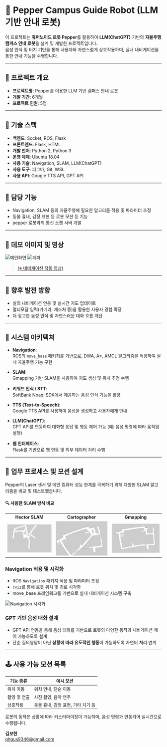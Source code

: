 # 🤖 Pepper Campus Guide Robot (LLM 기반 안내 로봇)

이 프로젝트는 **휴머노이드 로봇 Pepper**를 활용하여 **LLM(ChatGPT)** 기반의 **자율주행 캠퍼스 안내 로봇**을 설계 및 개발한 프로젝트입니다.  
음성 인식 및 터치 기반을 통해 사용자와 자연스럽게 상호작용하며, 실내 내비게이션을 통한 안내 기능을 수행합니다.

---

## 📆 프로젝트 개요

- **프로젝트명**: Pepper를 이용한 LLM 기반 캠퍼스 안내 로봇  
- **개발 기간**: 6개월  
- **프로젝트 인원**: 5명

---

## 🧰 기술 스택

- **백엔드**: Socket, ROS, Flask  
- **프론트엔드**: Flask, HTML  
- **개발 언어**: Python 2, Python 3  
- **운영 체제**: Ubuntu 18.04  
- **사용 기술**: Navigation, SLAM, LLM(ChatGPT)  
- **사용 도구**: 피그마, Git, WSL  
- **사용 API**: Google TTS API, GPT API

---

## 🧩 담당 기능

- Navigation, SLAM 등의 자율주행에 필요한 알고리즘 적용 및 파라미터 조정  
- 동물 흉내, 감정 표현 등 로봇 모션 등 기능
- pepper 로봇과의 통신 소켓 서버 개발

---

## 📸 데모 이미지 및 영상
![메인화면](./image/메인화면.png)
![페퍼](./image/페퍼.png)
>[ (※ 네비게이션 작동 영상)](https://www.youtube.com/shorts/9QvCRJi_8eQ)

---

## 🏁 향후 발전 방향

- 실외 내비게이션 연동 및 실시간 지도 업데이트  
- 멀티모달 입력(카메라, 제스처 등)을 활용한 사용자 경험 확장  
- 더 정교한 음성 인식 및 자연스러운 대화 흐름 개선

---

## 🧱 시스템 아키텍처
- **Navigation**:  
  ROS의 `move_base` 패키지를 기반으로, DWA, A\*, AMCL 알고리즘을 적용하여 실내 자율주행 기능 구현

- **SLAM**:  
  Gmapping 기반 SLAM을 사용하여 지도 생성 및 위치 추정 수행

- **키워드 인식 / STT**:  
  SoftBank Noaqi SDK에서 제공하는 음성 인식 기능을 활용

- **TTS (Text-to-Speech)**:  
  Google TTS API를 사용하여 음성을 생성하고 사용자에게 안내

- **LLM(ChatGPT)**:  
  GPT API를 연동하여 대화형 응답 및 행동 제어 가능 (예: 음성 명령에 따라 움직임 실행)

- **웹 인터페이스**:  
  Flask를 기반으로 웹 연동 및 외부 데이터 처리 수행

---
## 🔁 업무 프로세스 및 모션 설계

Pepper의 Laser 센서 및 메인 컴퓨터 성능 한계를 극복하기 위해 다양한 SLAM 알고리즘을 비교 및 테스트했습니다.  

#### 🔍 사용한 SLAM 방식 비교

<table>
  <tr>
    <td align="center"><b>Hector SLAM</b></td>
    <td align="center"><b>Cartographer</b></td>
    <td align="center"><b>Gmapping</b></td>
  </tr>
  <tr>
    <td><img src="./images/hector.png" width="250"/></td>
    <td><img src="./images/cartographer.png" width="250"/></td>
    <td><img src="./images/gmapping.png" width="250"/></td>
  </tr>
</table>


### Navigation 적용 및 시각화
- ROS `Navigation` 패키지 적용 및 파라미터 조정
- `rviz`를 통해 로봇 위치 및 경로 시각화
- move_base 프레임워크를 기반으로 실내 내비게이션 시스템 구축

![Navigation 시각화](./image/navigation.png)

### GPT 기반 음성 대화 설계
- GPT API 연동을 통해 음성 대화를 기반으로 로봇의 다양한 동작과 내비게이션 제어 가능하도록 설계
- 단순 질의응답이 아닌 **상황에 따라 유도적인 행동**이 가능하도록 자연어 처리 연계

---

## 🕹️ 사용 가능 모션 목록

| 기능 종류 | 예시 모션 |
|-----------|------------|
| 위치 이동 | 위치 안내, 단순 이동 |
| 촬영 및 연출 | 사진 촬영, 음악 연주 |
| 상호작용 | 동물 흉내, 감정 표현, 기타 치기 등 |

로봇의 동작은 상황에 따라 커스터마이징이 가능하며, 음성 명령과 연동되어 실시간으로 수행됩니다.

**김보현**  
qhgus9346@gmail.com


